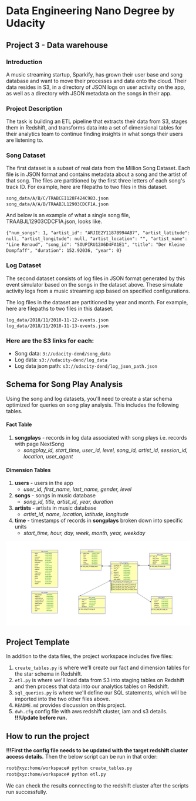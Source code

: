# Data Engineering Nano Degree by Udacity
## Project 3 - Data warehouse
### Introduction
A music streaming startup, Sparkify, has grown their user base and song database and want to move their processes and data onto the cloud. Their data resides in S3, in a directory of JSON logs on user activity on the app, as well as a directory with JSON metadata on the songs in their app.
### Project Description
The task is building an ETL pipeline that extracts their data from S3, stages them in Redshift, and transforms data into a set of dimensional tables for their analytics team to continue finding insights in what songs their users are listening to.
### Song Dataset
The first dataset is a subset of real data from the Million Song Dataset. Each file is in JSON format and contains metadata about a song and the artist of that song. The files are partitioned by the first three letters of each song's track ID. For example, here are filepaths to two files in this dataset.

```
song_data/A/B/C/TRABCEI128F424C983.json
song_data/A/A/B/TRAABJL12903CDCF1A.json
```
And below is an example of what a single song file, TRAABJL12903CDCF1A.json, looks like.

```
{"num_songs": 1, "artist_id": "ARJIE2Y1187B994AB7", "artist_latitude": null, "artist_longitude": null, "artist_location": "", "artist_name": "Line Renaud", "song_id": "SOUPIRU12A6D4FA1E1", "title": "Der Kleine Dompfaff", "duration": 152.92036, "year": 0}
```
### Log Dataset
The second dataset consists of log files in JSON format generated by this event simulator based on the songs in the dataset above. These simulate activity logs from a music streaming app based on specified configurations.

The log files in the dataset are partitioned by year and month. For example, here are filepaths to two files in this dataset.

```
log_data/2018/11/2018-11-12-events.json
log_data/2018/11/2018-11-13-events.json
```

### Here are the S3 links for each:

* Song data: `3://udacity-dend/song_data`
* Log data: `s3://udacity-dend/log_data`
* Log data json path: `s3://udacity-dend/log_json_path.json`

## Schema for Song Play Analysis
Using the song and log datasets, you'll need to create a star schema optimized for queries on song play analysis. This includes the following tables.

#### Fact Table
1. **songplays** - records in log data associated with song plays i.e. records with page NextSong
   * _songplay_id, start_time, user_id, level, song_id, artist_id, session_id, location, user_agent_

#### Dimension Tables
1. **users** - users in the app
   * _user_id, first_name, last_name, gender, level_
2. **songs** - songs in music database
   * _song_id, title, artist_id, year, duration_
3. **artists** - artists in music database
   * _artist_id, name, location, latitude, longitude_
4. **time** - timestamps of records in **songplays** broken down into specific units
   * _start_time, hour, day, week, month, year, weekday_

![alt text](https://github.com/rfks/DEND/blob/master/3_data_warehouse/sparkify_schema.png "schema")

## Project Template
In addition to the data files, the project workspace includes five files:

1. `create_tables.py` is where we'll create our fact and dimension tables for the star schema in Redshift.
2. `etl.py` is where we'll load data from S3 into staging tables on Redshift and then process that data into our analytics tables on Redshift.
3. `sql_queries.py` is where we'll define our SQL statements, which will be imported into the two other files above.
4. `README.md` provides discussion on this project.
5. `dwh.cfg` config file with aws redshift cluster, iam and s3 details. **!!!Update before run.**

## How to run the project

**!!!First the config file needs to be updated with the target redshift cluster access details.** Then the below script can be run in that order:
```sh
root@xyz:home/workspace# python create_tables.py
root@xyz:home/workspace# python etl.py
```

We can check the results connecting to the redshift cluster after the scripts run successfully.

